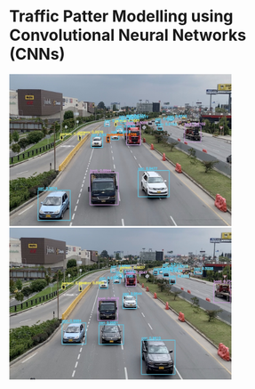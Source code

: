# Traffic Patter Modelling using Convolutional Neural Networks (CNNs)

<p float="center" style="align:center">
  <img src="/Output/Images/highway_2_output.jpg" width="400"  />
  <img src="/Output/Images/highway_3_output.jpg" width="400"  />
</p>
